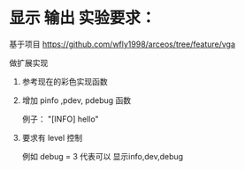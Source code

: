 # 显示 输出 实验要求：
基于项目 https://github.com/wfly1998/arceos/tree/feature/vga

做扩展实现

1. 参考现在的彩色实现函数

2. 增加 pinfo ,pdev, pdebug 函数 

   例子： "[INFO] hello"

3. 要求有 level 控制

   例如 debug = 3 代表可以 显示info,dev,debug

